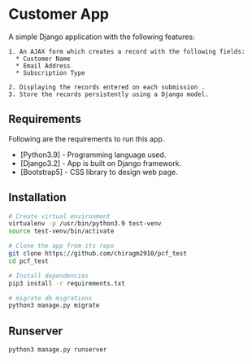# Customer App

A simple Django application with the following features:

    1. An AJAX form which creates a record with the following fields:
      * Customer Name
      * Email Address
      * Subscription Type

    2. Displaying the records entered on each submission .
    3. Store the records persistently using a Django model.

## Requirements

Following are the requirements to run this app.

- [Python3.9]  - Programming language used.
- [Django3.2] - App is built on Django framework.
- [Bootstrap5] - CSS library to design web page.

## Installation

```bash
# Create virtual environment
virtualenv -p /usr/bin/python3.9 test-venv
source test-venv/bin/activate

# Clone the app from its repo
git clone https://github.com/chiragm2910/pcf_test
cd pcf_test

# Install dependencies
pip3 install -r requirements.txt

# migrate db migrations
python3 manage.py migrate
```

## Runserver

```bash
python3 manage.py runserver
```
